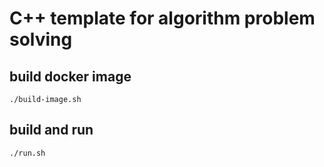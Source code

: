 # C++ template for algorithm problem solving

## build docker image
```
./build-image.sh
```

## build and run
```
./run.sh
```
